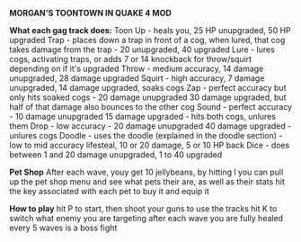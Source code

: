 **MORGAN'S TOONTOWN IN QUAKE 4 MOD**

**What each gag track does:**
Toon Up - heals you, 25 HP unupgraded, 50 HP upgraded
Trap - places down a trap in front of a cog, when lured, that cog takes damage from the trap - 20 unupgraded, 40 upgraded
Lure - lures cogs, activating traps, or adds 7 or 14 knockback for throw/squirt depending on if it's upgraded
Throw - medium accuracy, 14 damage unupgraded, 28 damage upgraded
Squirt - high accuracy, 7 damage unupgraded, 14 damage upgraded, soaks cogs
Zap - perfect accuracy but only hits soaked cogs - 20 damage unupgraded 30 damage upgraded, but half of that damage also bounces to the other cog
Sound - perfect accuracy - 10 damage unupgraded 15 damage upgraded - hits both cogs, unlures them
Drop - low accuracy - 20 damage unupgraded 40 damage upgraded - unlures cogs
Doodle - uses the doodle (explained in the doodle section) - low to mid accuracy lifesteal, 10 or 20 damage, 5 or 10 HP back
Dice - does between 1 and 20 damage unupgraded, 1 to 40 upgraded

**Pet Shop**
After each wave, youy get 10 jellybeans, by hitting l you can pull up the pet shop menu and see what pets their are, as well as their stats
hit the key associated with each pet to buy it and equip it

**How to play**
hit P to start, then shoot your guns to use the tracks
hit K to switch what enemy you are targeting
after each wave you are fully healed
every 5 waves is a boss fight
